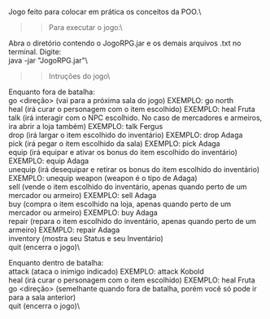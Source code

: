 Jogo feito para colocar em prática os conceitos da POO.\


>>Para executar o jogo:\

Abra o diretório contendo o JogoRPG.jar e os demais arquivos .txt no terminal. Digite:\
java -jar "JogoRPG.jar"\

>>Intruções do jogo\

Enquanto fora de batalha:\
go <direção> 		 (vai para a próxima sala do jogo) EXEMPLO: go north\
heal <item>   		 (irá curar o personagem com o item escolhido) EXEMPLO: heal Fruta\
talk <pessoa> 		 (irá interagir com o NPC escolhido. No caso de mercadores e armeiros, ira abrir a loja também) EXEMPLO: talk Fergus\
drop <item>   		 (irá largar o item escolhido do inventário) EXEMPLO: drop Adaga \
pick <item>   		 (irá pegar o item escolhido da sala) EXEMPLO: pick Adaga\
equip <item> 		 (irá equipar e ativar os bonus do item escolhido do inventário) EXEMPLO: equip Adaga\
unequip <tipo do item>   (irá desequipar e retirar os bonus do item escolhido do inventário) EXEMPLO: unequip weapon (weapon é o tipo de Adaga)\
sell <item>   		 (vende o item escolhido do inventário, apenas quando perto de um mercador ou armeiro) EXEMPLO: sell Adaga\
buy <item>		 (compra o item escolhido na loja, apenas quando perto de um mercador ou armeiro) EXEMPLO: buy Adaga\
repair <item>		 (repara o item escolhido do inventário, apenas quando perto de um armeiro) EXEMPLO: repair Adaga\
inventory		 (mostra seu Status e seu Inventário)\
quit                     (encerra o jogo)\

Enquanto dentro de batalha:\
attack <inimigo>         (ataca o inimigo indicado) EXEMPLO: attack Kobold\
heal <item>   		 (irá curar o personagem com o item escolhido) EXEMPLO: heal Fruta\
go <direção> 		 (semelhante quando fora de batalha, porém você só pode ir para a sala anterior) \
quit                     (encerra o jogo)\
